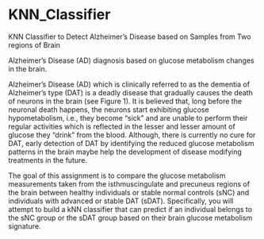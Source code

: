 # KNN_Classifier
KNN Classifier to Detect Alzheimer’s Disease based on Samples from Two regions of Brain

Alzheimer’s Disease (AD) diagnosis based on glucose metabolism changes in the brain.

Alzheimer’s Disease (AD) which is clinically referred to as the dementia of Alzheimer’s type (DAT) is a deadly
disease that gradually causes the death of neurons in the brain (see Figure 1). It is believed that, long before the
neuronal death happens, the neurons start exhibiting glucose hypometabolism, i.e., they become “sick” and are unable
to perform their regular activities which is reflected in the lesser and lesser amount of glucose they “drink” from
the blood. Although, there is currently no cure for DAT, early detection of DAT by identifying the reduced glucose
metabolism patterns in the brain maybe help the development of disease modifying treatments in the future. 


The goal of this assignment is to compare the glucose metabolism measurements taken from the isthmuscingulate
and precuneus regions of the brain between healthy individuals or stable normal controls (sNC) and individuals with
advanced or stable DAT (sDAT). Specifically, you will attempt to build a kNN classifier that can predict if an
individual belongs to the sNC group or the sDAT group based on their brain glucose metabolism signature.
